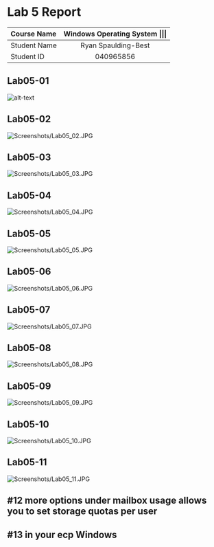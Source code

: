 # Lab 5 Report

| **Course Name**  | **Windows Operating System \|\|\|**|
|:-------------| :-----------------------------:|
|Student Name  | Ryan Spaulding-Best            |
|Student ID    | 040965856                      |

## Lab05-01

![alt-text](Screenshots/Lab05_01.JPG)

## Lab05-02

![Screenshots/Lab05_02.JPG](Screenshots/Lab05_02.JPG)

## Lab05-03

![Screenshots/Lab05_03.JPG](Screenshots/Lab05_03.JPG)

## Lab05-04

![Screenshots/Lab05_04.JPG](Screenshots/Lab05_04.JPG)

## Lab05-05

![Screenshots/Lab05_05.JPG](Screenshots/Lab05_05.JPG)

## Lab05-06

![Screenshots/Lab05_06.JPG](Screenshots/Lab05_06.JPG)

## Lab05-07

![Screenshots/Lab05_07.JPG](Screenshots/Lab05_07.JPG)

## Lab05-08

![Screenshots/Lab05_08.JPG](Screenshots/Lab05_08.JPG)

## Lab05-09

![Screenshots/Lab05_09.JPG](Screenshots/Lab05_09.JPG)

## Lab05-10

![Screenshots/Lab05_10.JPG](Screenshots/Lab05_10.JPG)

## Lab05-11

![Screenshots/Lab05_11.JPG](Screenshots/Lab05_11.JPG)

## #12 more options under mailbox usage allows you to set storage quotas per user

## #13 in your ecp Windows
